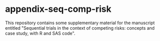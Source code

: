 # appendix-seq-comp-risk

This repository contains some supplementary material for the
manuscript entitled "Sequential trials in the context of competing
risks: concepts and case study, with R and SAS code".